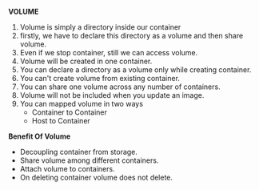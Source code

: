 **VOLUME**

1) Volume is simply a directory inside our container
2) firstly, we have to declare this directory as a volume and then share volume.
3) Even if we stop container, still we can access volume.
4) Volume will be created in one container.
5) You can declare a directory as a volume only while creating container.
6) You can't create volume from existing container.
7) You can share one volume across any number of containers.
8) Volume will not be included when you update an image.
9) You can mapped volume in two ways
    - Container to Container
    - Host to Container
  
**Benefit Of Volume**
- Decoupling container from storage.
- Share volume among different containers.
- Attach volume to containers.
- On deleting container volume does not delete.

